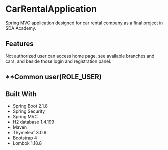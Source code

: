 # CarRentalApplication
Spring MVC application designed for car rental company as a final project in SDA Academy.

## Features
Not authorized user can access home page, see available branches and cars, and beside those login and registration panel.

**Common user(ROLE_USER)
-

## Built With
* Spring Boot 2.1.8
* Spring Security
* Spring MVC
* H2 database 1.4.199
* Maven 
* Thymeleaf 3.0.9
* Bootstrap 4
* Lombok 1.18.8
